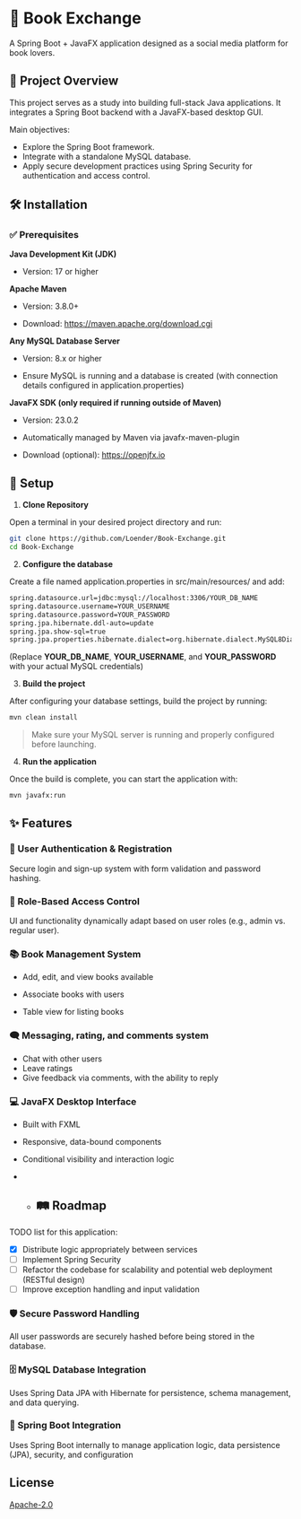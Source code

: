 # 📖 Book Exchange

A Spring Boot + JavaFX application designed as a social media platform for book lovers.

## 🎯 Project Overview

This project serves as a study into building full-stack Java applications. It integrates a Spring Boot backend with a JavaFX-based desktop GUI.

Main objectives:
- Explore the Spring Boot framework.
- Integrate with a standalone MySQL database.
- Apply secure development practices using Spring Security for authentication and access control.


## 🛠 Installation

### ✅ Prerequisites

**Java Development Kit (JDK)**

- Version: 17 or higher

 **Apache Maven**

- Version: 3.8.0+

- Download: https://maven.apache.org/download.cgi

**Any MySQL Database Server**

- Version: 8.x or higher

- Ensure MySQL is running and a database is created (with connection details configured in application.properties)

 **JavaFX SDK (only required if running outside of Maven)**

- Version: 23.0.2

- Automatically managed by Maven via javafx-maven-plugin

- Download (optional): https://openjfx.io

## 🚀 Setup

1. **Clone Repository**

Open a terminal in your desired project directory and run:

```bash
git clone https://github.com/Loender/Book-Exchange.git
cd Book-Exchange
```

2. **Configure the database** 

Create a file named application.properties in src/main/resources/ and add:

```bash
spring.datasource.url=jdbc:mysql://localhost:3306/YOUR_DB_NAME
spring.datasource.username=YOUR_USERNAME
spring.datasource.password=YOUR_PASSWORD
spring.jpa.hibernate.ddl-auto=update
spring.jpa.show-sql=true
spring.jpa.properties.hibernate.dialect=org.hibernate.dialect.MySQL8Dialect
```
(Replace **YOUR_DB_NAME**, **YOUR_USERNAME**, and **YOUR_PASSWORD** with your actual MySQL credentials)

3. **Build the project**

After configuring your database settings, build the project by running:
```bash
mvn clean install
```
> Make sure your MySQL server is running and properly configured before launching.
4. **Run the application**


Once the build is complete, you can start the application with:
```bash
mvn javafx:run
```


## ✨ Features

### 🔐 User Authentication & Registration
Secure login and sign-up system with form validation and password hashing.

### 👥 Role-Based Access Control
UI and functionality dynamically adapt based on user roles (e.g., admin vs. regular user).

### 📚 Book Management System

- Add, edit, and view books available

- Associate books with users

- Table view for listing books

### 🗨️ Messaging, rating, and comments system
- Chat with other users
- Leave ratings
- Give feedback via comments, with the ability to reply

### 💻 JavaFX Desktop Interface

- Built with FXML

- Responsive, data-bound components

- Conditional visibility and interaction logic

- - ## 🛤️ Roadmap

TODO list for this application:

- [x] Distribute logic appropriately between services
- [ ] Implement Spring Security
- [ ] Refactor the codebase for scalability and potential web deployment (RESTful design)
- [ ] Improve exception handling and input validation

### 🛡️ Secure Password Handling
All user passwords are securely hashed before being stored in the database.

### 🗄️ MySQL Database Integration
Uses Spring Data JPA with Hibernate for persistence, schema management, and data querying.

### 🚀 Spring Boot Integration
Uses Spring Boot internally to manage application logic, data persistence (JPA), security, and configuration
## License



[Apache-2.0](https://choosealicense.com/licenses/apache-2.0/)
